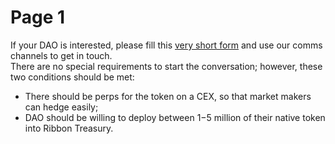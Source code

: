 # Page 1

If your DAO is interested, please fill this [very short form](https://forms.gle/SkfCJaBbXi5R4zs96) and use our comms channels to get in touch.\
There are no special requirements to start the conversation; however, these two conditions should be met:

* There should be perps for the token on a CEX, so that market makers can hedge easily;
* DAO should be willing to deploy between $1-$5 million of their native token into Ribbon Treasury.
